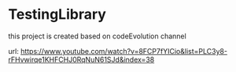 # TestingLibrary

this project is created based on codeEvolution channel

url: https://www.youtube.com/watch?v=8FCP7fYICio&list=PLC3y8-rFHvwirqe1KHFCHJ0RqNuN61SJd&index=38
